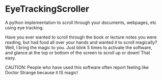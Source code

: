 # EyeTrackingScroller
A python implementation to scroll through your documents, webpages, etc using eye tracking.

Have you ever wanted to scroll through the book or lecture notes you were reading, but had food all over your hands and wanted it to scroll magically?
Well, I bring the magic to you. Just blink 5 times to activate the software, and glance at the top or bottom of the screen to scroll up or down!
That easy.

CAUTION: People who have used this software often report feeling like Doctor Strange because it IS magic!
